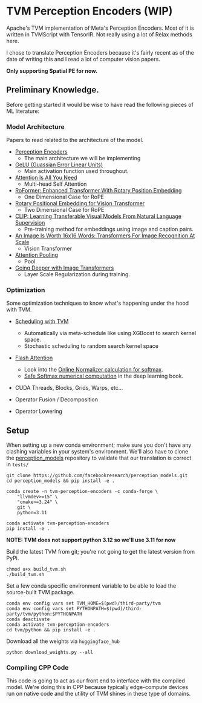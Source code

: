 # TVM Perception Encoders (WIP)
Apache's TVM implementation of Meta's Perception Encoders. Most of it is written in TVMScript with TensorIR. Not really using a lot of Relax methods here.

I chose to translate Perception Encoders because it's fairly recent as of the date of writing this and I read a lot of computer vision papers.

**Only supporting Spatial PE for now.**

## Preliminary Knowledge.
Before getting started it would be wise to have read the following pieces of ML literature:

### Model Architecture
Papers to read related to the architecture of the model.
- [Perception Encoders](https://arxiv.org/pdf/2504.13181)
    - The main architecture we will be implementing
- [GeLU (Guassian Error Linear Units)](https://arxiv.org/pdf/1606.08415)
    - Main activation function used throughout.
- [Attention Is All You Need](https://arxiv.org/pdf/1706.03762)
    - Multi-head Self Attention
- [RoFormer: Enhanced Transformer With Rotary Position Embedding](https://arxiv.org/pdf/2104.09864)
    - One Dimensional Case for RoPE
- [Rotary Positional Embedding for Vision Transformer](https://arxiv.org/pdf/2403.13298)
    - Two Dimensional Case for RoPE
- [CLIP: Learning Transferable Visual Models From Natural Language Supervision](https://arxiv.org/pdf/2103.00020)
    - Pre-training method for embeddings using image and caption pairs.
- [An Image Is Worth 16x16 Words: Transformers For Image Recognition At Scale](https://arxiv.org/pdf/2010.11929)
    - Vision Transformer
- [Attention Pooling]()
    - Pool
- [Going Deeper with Image Transformers](https://arxiv.org/pdf/2103.17239)
    - Layer Scale Regularization during training.

### Optimization
Some optimization techniques to know what's happening under the hood with TVM.

- [Scheduling with TVM]()
    - Automatically via meta-schedule like using XGBoost to search kernel space.
    - Stochastic scheduling to random search kernel space

- [Flash Attention](https://arxiv.org/pdf/2205.14135)
    - Look into the [Online Normalizer calculation for softmax](https://arxiv.org/pdf/1805.02867).
    - [Safe Softmax numerical computation](https://www.deeplearningbook.org/contents/numerical.html) in the deep learning book.
- CUDA Threads, Blocks, Grids, Warps, etc...
- Operator Fusion / Decomposition
- Operator Lowering

## Setup
When setting up a new conda environment; make sure you don't have any clashing variables in your system's environment. We'll also have to clone the [perception_models](https://github.com/facebookresearch/perception_models) repository to validate that our translation is correct in `tests/`

```
git clone https://github.com/facebookresearch/perception_models.git
cd perception_models && pip install -e .

conda create -n tvm-perception-encoders -c conda-forge \
    "llvmdev>=15" \
    "cmake>=3.24" \
    git \
    python=3.11

conda activate tvm-perception-encoders
pip install -e .
```
**NOTE: TVM does not support python 3.12 so we'll use 3.11 for now**


Build the latest TVM from git; you're not going to get the latest version from PyPi.
```
chmod u+x build_tvm.sh
./build_tvm.sh
```


Set a few conda specific environment variable to be able to load the source-built TVM package.
```
conda env config vars set TVM_HOME=$(pwd)/third-party/tvm
conda env config vars set PYTHONPATH=$(pwd)/third-party/tvm/python:$PYTHONPATH
conda deactivate
conda activate tvm-perception-encoders
cd tvm/python && pip install -e .
```

Download all the weights via `huggingface_hub`
```
python download_weights.py --all
```

### Compiling CPP Code
This code is going to act as our front end to interface with the compiled model. We're doing this in CPP because typically edge-compute devices run on native code and the utility of TVM shines in these type of domains.